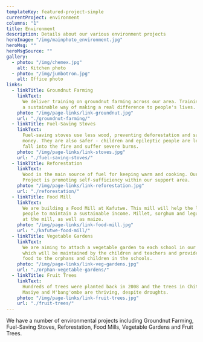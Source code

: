 ```yaml
---
templateKey: featured-project-simple
currentProject: environment
columns: "1"
title: Environment
description: Details about our various environment projects
heroImage: "/img/mainphoto_environment.jpg"
heroMsg: ""
heroMsgSource: ""
gallery:
  - photo: "/img/chemex.jpg"
    alt: Kitchen photo
  - photo: "/img/jumbotron.jpg"
    alt: Office photo
links:
  - linkTitle: Groundnut Farming
    linkText:
      We deliver training on groundnut farming across our area. Training is
      a sustainable way of making a real difference to people's lives.
    photo: "/img/page-links/link-groundnut.jpg"
    url: "./groundnut-farming/"
  - linkTitle: Fuel-Saving Stoves
    linkText:
      Fuel-saving stoves use less wood, preventing deforestation and saving
      money. They are also safer - children and epileptic people are less likely to
      fall into the fire and suffer severe burns.
    photo: "/img/page-links/link-stoves.jpg"
    url: "./fuel-saving-stoves/"
  - linkTitle: Reforestation
    linkText:
      Wood is the main source of fuel for keeping warm and cooking. Our Reforestation
      Project is promoting self-sufficiency within our support area.
    photo: "/img/page-links/link-reforestation.jpg"
    url: "./reforestation/"
  - linkTitle: Food Mill
    linkText:
      We are building a Food Mill at Kafutwe. This mill will help the local
      people to maintain a sustainable income. Millet, sorghum and legumes can be ground
      at the mill, as well as maize.
    photo: "/img/page-links/link-food-mill.jpg"
    url: "./kafutwe-food-mill/"
  - linkTitle: Vegetable Gardens
    linkText:
      We are aiming to attach a vegetable garden to each school in our area
      which will be maintained by the children and teachers and provide much needed
      food to the orphans and children in the schools.
    photo: "/img/page-links/link-veg-gardens.jpg"
    url: "./orphan-vegetable-gardens/"
  - linkTitle: Fruit Trees
    linkText:
      Hundreds of trees were planted back in 2008 and the trees in Chitsime,
      Masiye and M'bang'ombe are thriving, despite droughts.
    photo: "/img/page-links/link-fruit-trees.jpg"
    url: "./fruit-trees/"
---
```


We have a number of environmental projects including Groundnut Farming, Fuel-Saving Stoves, Reforestation, Food Mills, Vegetable Gardens and Fruit Trees.
